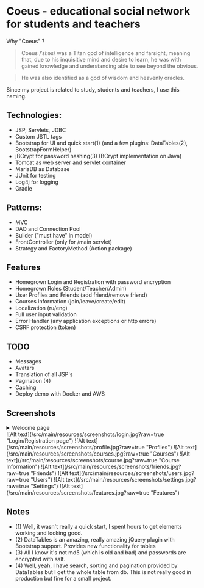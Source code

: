 # Coeus - educational social network for students and teachers

Why "Coeus" ?

> Coeus /ˈsiːəs/ was a Titan god of intelligence and farsight, meaning that, due to his inquisitive mind and desire to learn, he was with gained knowledge and understanding able to see beyond the obvious.

> He was also identified as a god of wisdom and heavenly oracles.

Since my project is related to study, students and teachers, I use this naming.


## Technologies:
- JSP, Servlets, JDBC
- Custom JSTL tags
- Bootstrap for UI and quick start(1) (and a few plugins: DataTables(2), BootstrapFormHelper)
- jBCrypt for password hashing(3) (BCrypt implementation on Java)
- Tomcat as web server and servlet container
- MariaDB as Database
- JUnit for testing
- Log4j for logging
- Gradle

## Patterns:
- MVC
- DAO and Connection Pool
- Builder ("must have" in model)
- FrontController (only for /main servlet)
- Strategy and FactoryMethod (Action package)

## Features
- Homegrown Login and Registration with password encryption
- Homegrown Roles (Student/Teacher/Admin)
- User Profiles and Friends (add friend/remove friend)
- Courses information (join/leave/create/edit)
- Localization (ru/eng)
- Full user input validation
- Error Handler (any application exceptions or http errors)
- CSRF protection (token)

## TODO
- Messages
- Avatars
- Translation of all JSP's
- Pagination (4)
- Caching
- Deploy demo with Docker and AWS

## Screenshots
<details>
  <summary> Welcome page </summary>
![Alt text](/src/main/resources/screenshots/index.jpg?raw=true "Welcome page")
</details>
![Alt text](/src/main/resources/screenshots/login.jpg?raw=true "Login/Registration page")
![Alt text](/src/main/resources/screenshots/profile.jpg?raw=true "Profiles")
![Alt text](/src/main/resources/screenshots/courses.jpg?raw=true "Courses")
![Alt text](/src/main/resources/screenshots/course.jpg?raw=true "Course Information")
![Alt text](/src/main/resources/screenshots/friends.jpg?raw=true "Friends")
![Alt text](/src/main/resources/screenshots/users.jpg?raw=true "Users")
![Alt text](/src/main/resources/screenshots/settings.jpg?raw=true "Settings")
![Alt text](/src/main/resources/screenshots/features.jpg?raw=true "Features")

## Notes
- (1) Well, it wasn't really a quick start, I spent hours to get elements working and looking good.
- (2) DataTables is an amazing, really amazing jQuery plugin with Bootstrap support. Provides new functionality for tables
- (3) All I know it's not md5 (which is old and bad) and passwords are encrypted with salt.
- (4) Well, yeah, I have search, sorting and pagination provided by DataTables but I get the whole table from db. This is not really good in production but fine for a small project.
